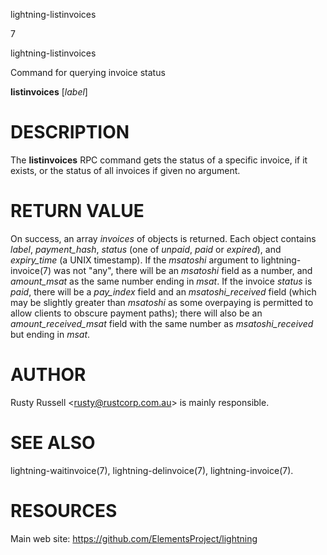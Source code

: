 lightning-listinvoices

7

lightning-listinvoices

Command for querying invoice status

**listinvoices** \[*label*\]

DESCRIPTION
===========

The **listinvoices** RPC command gets the status of a specific invoice,
if it exists, or the status of all invoices if given no argument.

RETURN VALUE
============

On success, an array *invoices* of objects is returned. Each object
contains *label*, *payment\_hash*, *status* (one of *unpaid*, *paid* or
*expired*), and *expiry\_time* (a UNIX timestamp). If the *msatoshi*
argument to lightning-invoice(7) was not "any", there will be an
*msatoshi* field as a number, and *amount\_msat* as the same number
ending in *msat*. If the invoice *status* is *paid*, there will be a
*pay\_index* field and an *msatoshi\_received* field (which may be
slightly greater than *msatoshi* as some overpaying is permitted to
allow clients to obscure payment paths); there will also be an
*amount\_received\_msat* field with the same number as
*msatoshi\_received* but ending in *msat*.

AUTHOR
======

Rusty Russell &lt;<rusty@rustcorp.com.au>&gt; is mainly responsible.

SEE ALSO
========

lightning-waitinvoice(7), lightning-delinvoice(7), lightning-invoice(7).

RESOURCES
=========

Main web site: <https://github.com/ElementsProject/lightning>
